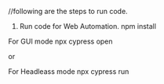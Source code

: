 //following are the steps to run code.

1. Run code for Web Automation.
npm install

For GUI mode
npx cypress open

or

For Headleass mode
npx cypress run
